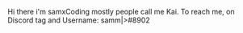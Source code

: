 Hi there i'm samxCoding mostly people call me Kai.
To reach me, on Discord tag and Username: samm|>#8902
